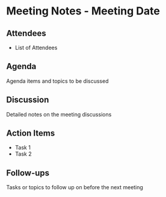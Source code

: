 # Meeting Notes - Meeting Date

## Attendees
- List of Attendees

## Agenda
Agenda items and topics to be discussed

## Discussion
Detailed notes on the meeting discussions

## Action Items
- Task 1
- Task 2

## Follow-ups
Tasks or topics to follow up on before the next meeting
